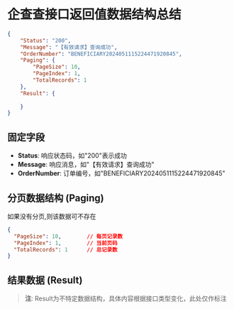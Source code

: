 # 企查查接口返回值数据结构总结

```json
{
    "Status": "200",
    "Message": "【有效请求】查询成功",
    "OrderNumber": "BENEFICIARY2024051115224471920845",
    "Paging": {
        "PageSize": 10,
        "PageIndex": 1,
        "TotalRecords": 1
    },
    "Result": {
        
    }
}
```

## 固定字段
- **Status**: 响应状态码，如"200"表示成功
- **Message**: 响应消息，如"【有效请求】查询成功"
- **OrderNumber**: 订单编号，如"BENEFICIARY2024051115224471920845"

## 分页数据结构 (Paging)

如果没有分页,则该数据可不存在

```json
{
  "PageSize": 10,        // 每页记录数
  "PageIndex": 1,        // 当前页码
  "TotalRecords": 1      // 总记录数
}
```

## 结果数据 (Result)
> **注**: Result为不特定数据结构，具体内容根据接口类型变化，此处仅作标注